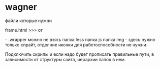 wagner
======

файли которые нужни

frame.html >>> от     <div class="filters"> </div> - .wrapper можно не взять
папка less
папка js
папка img - здесь нужно только спрайт, отделние иконки для работоспособности не нужни.

Подключить скрипы  и если надо будет прописать правильные пути, в зависимости  от структуры сайта, иерархии папок в нем.
